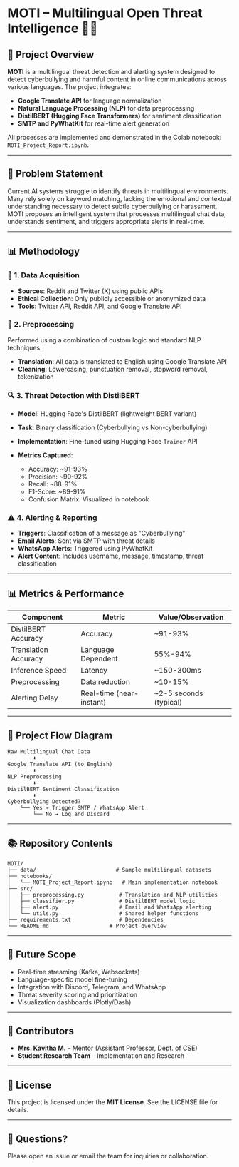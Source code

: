 # MOTI – Multilingual Open Threat Intelligence 🔐🌐

## 🚀 Project Overview

**MOTI** is a multilingual threat detection and alerting system designed to detect cyberbullying and harmful content in online communications across various languages. The project integrates:

* **Google Translate API** for language normalization
* **Natural Language Processing (NLP)** for data preprocessing
* **DistilBERT (Hugging Face Transformers)** for sentiment classification
* **SMTP and PyWhatKit** for real-time alert generation

All processes are implemented and demonstrated in the Colab notebook: `MOTI_Project_Report.ipynb`.

---

## 🔹 Problem Statement

Current AI systems struggle to identify threats in multilingual environments. Many rely solely on keyword matching, lacking the emotional and contextual understanding necessary to detect subtle cyberbullying or harassment. MOTI proposes an intelligent system that processes multilingual chat data, understands sentiment, and triggers appropriate alerts in real-time.

---

## 📊 Methodology

### 📁 1. Data Acquisition

* **Sources**: Reddit and Twitter (X) using public APIs
* **Ethical Collection**: Only publicly accessible or anonymized data
* **Tools**: Twitter API, Reddit API, and Google Translate API

### 🔄 2. Preprocessing

Performed using a combination of custom logic and standard NLP techniques:

* **Translation**: All data is translated to English using Google Translate API
* **Cleaning**: Lowercasing, punctuation removal, stopword removal, tokenization

### 🔍 3. Threat Detection with DistilBERT

* **Model**: Hugging Face's DistilBERT (lightweight BERT variant)
* **Task**: Binary classification (Cyberbullying vs Non-cyberbullying)
* **Implementation**: Fine-tuned using Hugging Face `Trainer` API
* **Metrics Captured**:

  * Accuracy: \~91-93%
  * Precision: \~90-92%
  * Recall: \~88-91%
  * F1-Score: \~89-91%
  * Confusion Matrix: Visualized in notebook

### ⚠️ 4. Alerting & Reporting

* **Triggers**: Classification of a message as "Cyberbullying"
* **Email Alerts**: Sent via SMTP with threat details
* **WhatsApp Alerts**: Triggered using PyWhatKit
* **Alert Content**: Includes username, message, timestamp, threat classification

---

## 📊 Metrics & Performance

| Component            | Metric                   | Value/Observation       |
| -------------------- | ------------------------ | ----------------------- |
| DistilBERT Accuracy  | Accuracy                 | \~91-93%                |
| Translation Accuracy | Language Dependent       | 55%-94%                 |
| Inference Speed      | Latency                  | \~150-300ms             |
| Preprocessing        | Data reduction           | \~10-15%                |
| Alerting Delay       | Real-time (near-instant) | \~2-5 seconds (typical) |

---

## 📅 Project Flow Diagram

```
Raw Multilingual Chat Data
        ⬇️
Google Translate API (to English)
        ⬇️
NLP Preprocessing
        ⬇️
DistilBERT Sentiment Classification
        ⬇️
Cyberbullying Detected?
    └── Yes ➔ Trigger SMTP / WhatsApp Alert
        └── No ➔ Log and Discard
```

---

## 📚 Repository Contents

```
MOTI/
├── data/                         # Sample multilingual datasets
├── notebooks/
│   └── MOTI_Project_Report.ipynb   # Main implementation notebook
├── src/
│   ├── preprocessing.py           # Translation and NLP utilities
│   ├── classifier.py              # DistilBERT model logic
│   ├── alert.py                   # Email and WhatsApp alerting
│   └── utils.py                   # Shared helper functions
├── requirements.txt               # Dependencies
└── README.md                   # Project overview
```

---

## 🤔 Future Scope

* Real-time streaming (Kafka, Websockets)
* Language-specific model fine-tuning
* Integration with Discord, Telegram, and WhatsApp
* Threat severity scoring and prioritization
* Visualization dashboards (Plotly/Dash)

---

## 🤝 Contributors

* **Mrs. Kavitha M.** – Mentor (Assistant Professor, Dept. of CSE)
* **Student Research Team** – Implementation and Research

---

## 📄 License

This project is licensed under the **MIT License**. See the LICENSE file for details.

---

## 💬 Questions?

Please open an issue or email the team for inquiries or collaboration.
